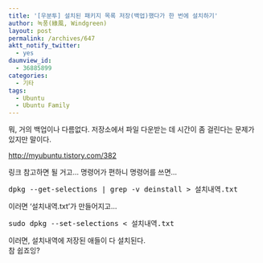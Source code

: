 ```yaml
---
title: '[우분투] 설치된 패키지 목록 저장(백업)했다가 한 번에 설치하기'
author: 녹풍(綠風, Windgreen)
layout: post
permalink: /archives/647
aktt_notify_twitter:
  - yes
daumview_id:
  - 36885899
categories:
  - 기타
tags:
  - Ubuntu
  - Ubuntu Family
---
```

뭐, 거의 백업이나 다름없다. 저장소에서 파일 다운받는 데 시간이 좀 걸린다는 문제가 있지만 말이다. <div>
  <a href="http://myubuntu.tistory.com/382" target="_blank">http://myubuntu.tistory.com/382</a>
</div>

<div>
  링크 참고하면 될 거고&#8230; 명령어가 편하니 명령어를 쓰면&#8230;
</div>

<div>
  <pre class="brush:plain">dpkg --get-selections | grep -v deinstall &gt; 설치내역.txt</pre>
</div>

<div>
  이러면 &#8216;설치내역.txt&#8217;가 만들어지고&#8230;
</div>

<div>
  <pre class="brush:plain">sudo dpkg --set-selections &lt; 설치내역.txt</pre>
</div>

<div>
  이러면, 설치내역에 저장된 애들이 다 설치된다.
</div>

<div>
  참 쉽죠잉?
</div>